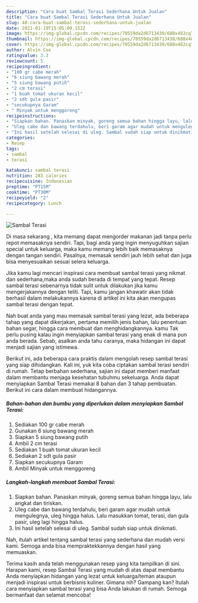 ```yaml
---
description: "Cara buat Sambal Terasi Sederhana Untuk Jualan"
title: "Cara buat Sambal Terasi Sederhana Untuk Jualan"
slug: 48-cara-buat-sambal-terasi-sederhana-untuk-jualan
date: 2021-01-19T15:05:09.152Z
image: https://img-global.cpcdn.com/recipes/70559da2d6713430/680x482cq70/sambal-terasi-foto-resep-utama.jpg
thumbnail: https://img-global.cpcdn.com/recipes/70559da2d6713430/680x482cq70/sambal-terasi-foto-resep-utama.jpg
cover: https://img-global.cpcdn.com/recipes/70559da2d6713430/680x482cq70/sambal-terasi-foto-resep-utama.jpg
author: Alvin Cox
ratingvalue: 3.3
reviewcount: 5
recipeingredient:
- "100 gr cabe merah"
- "6 siung bawang merah"
- "5 siung bawang putih"
- "2 cm terasi"
- "1 buah tomat ukuran kecil"
- "2 sdt gula pasir"
- "secukupnya Garam"
- " Minyak untuk menggoreng"
recipeinstructions:
- "Siapkan bahan. Panaskan minyak, goreng semua bahan hingga layu, lalu angkat dan tiriskan."
- "Uleg cabe dan bawang terdahulu, beri garam agar mudah untuk mengulegnya, uleg hingga halus. Lalu masukkan tomat, terasi, dan gula pasir, uleg lagi hingga halus."
- "Ini hasil setelah selesai di uleg. Sambal sudah siap untuk dinikmati."
categories:
- Resep
tags:
- sambal
- terasi

katakunci: sambal terasi 
nutrition: 283 calories
recipecuisine: Indonesian
preptime: "PT15M"
cooktime: "PT30M"
recipeyield: "2"
recipecategory: Lunch

---
```



![Sambal Terasi](https://img-global.cpcdn.com/recipes/70559da2d6713430/680x482cq70/sambal-terasi-foto-resep-utama.jpg)

Di masa  sekarang , kita memang dapat mengorder makanan jadi tanpa perlu repot memasaknya sendiri. Tapi, bagi anda yang ingin menyuguhkan sajian special untuk keluarga, maka kamu memang lebih baik memasaknya dengan tangan sendiri. Pasalnya, memasak sendiri jauh lebih sehat dan juga bisa menyesuaikan sesuai selera keluarga.

Jika kamu lagi mencari inspirasi cara membuat sambal terasi yang nikmat dan sederhana,maka anda sudah berada di tempat yang tepat. Resep sambal terasi  sebenarnya tidak sulit untuk dilakukan jika kamu mengerjakannya dengan teliti. Tapi, kamu jangan khawatir akan tidak berhasil dalam melakukannya 
karena di artikel ini kita akan mengupas sambal terasi dengan tepat.  



Nah buat anda yang mau memasak sambal terasi yang lezat, ada beberapa tahap yang dapat dikerjakan, pertama memilih jenis bahan, lalu penentuan bahan segar, hingga cara membuat dan menghidangkannya. kamu Tak perlu pusing kalau ingin menyiapkan sambal terasi yang enak di mana pun anda berada. Sebab, asalkan anda  tahu caranya, maka hidangan ini dapat menjadi sajian yang istimewa.

Berikut ini, ada beberapa cara praktis  dalam mengolah resep sambal terasi yang siap dihidangkan. Kali ini, yuk kita coba ciptakan sambal terasi sendiri di rumah. Tetap berbahan sederhana, sajian ini dapat memberi manfaat dalam membantu menjaga kesehatan tubuhmu sekeluarga. Anda dapat menyiapkan Sambal Terasi memakai 8 bahan dan 3 tahap pembuatan. Berikut ini cara dalam membuat hidangannya.

<!--inarticleads1-->

##### Bahan-bahan dan bumbu yang diperlukan dalam menyiapkan Sambal Terasi:

1. Sediakan 100 gr cabe merah
1. Gunakan 6 siung bawang merah
1. Siapkan 5 siung bawang putih
1. Ambil 2 cm terasi
1. Sediakan 1 buah tomat ukuran kecil
1. Sediakan 2 sdt gula pasir
1. Siapkan secukupnya Garam
1. Ambil  Minyak untuk menggoreng




<!--inarticleads2-->

##### Langkah-langkah membuat Sambal Terasi:

1. Siapkan bahan. Panaskan minyak, goreng semua bahan hingga layu, lalu angkat dan tiriskan.
1. Uleg cabe dan bawang terdahulu, beri garam agar mudah untuk mengulegnya, uleg hingga halus. Lalu masukkan tomat, terasi, dan gula pasir, uleg lagi hingga halus.
1. Ini hasil setelah selesai di uleg. Sambal sudah siap untuk dinikmati.




Nah, itulah artikel tentang  sambal terasi  yang sederhana dan mudah versi kami. Semoga anda bisa mempraktekkannya dengan hasil yang memuaskan. 

Terima kasih anda telah menggunakan resep yang kita tampilkan di sini. Harapan kami, resep  Sambal Terasi yang mudah di atas dapat membantu Anda menyiapkan hidangan yang lezat untuk keluarga/teman ataupun menjadi inspirasi untuk berbisnis kuliner. Gimana nih? Gampang kan? Itulah cara menyiapkan sambal terasi yang bisa Anda lakukan di rumah. Semoga bermanfaat dan selamat mencoba!

